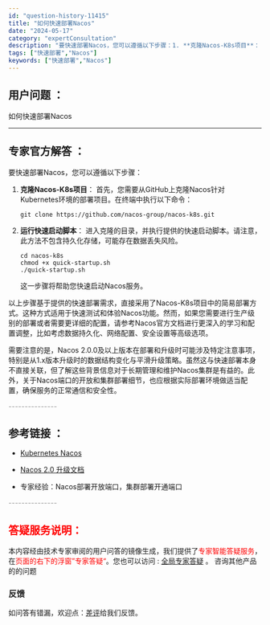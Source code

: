 ```yaml
---
id: "question-history-11415"
title: "如何快速部署Nacos"
date: "2024-05-17"
category: "expertConsultation"
description: "要快速部署Nacos，您可以遵循以下步骤：1. **克隆Nacos-K8s项目**：   首先，您需要从GitHub上克隆Nacos针对Kubernetes环境的部署项目。在终端中执行以下命令：   ```shell   git clone https://github.com/nacos-grou"
tags: ["快速部署","Nacos"]
keywords: ["快速部署","Nacos"]
---
```


## 用户问题 ： 
 如何快速部署Nacos  

---------------
## 专家官方解答 ：

要快速部署Nacos，您可以遵循以下步骤：

1. **克隆Nacos-K8s项目**：
   首先，您需要从GitHub上克隆Nacos针对Kubernetes环境的部署项目。在终端中执行以下命令：
   ```shell
   git clone https://github.com/nacos-group/nacos-k8s.git
   ```

2. **运行快速启动脚本**：
   进入克隆的目录，并执行提供的快速启动脚本。请注意，此方法不包含持久化存储，可能存在数据丢失风险。
   ```shell
   cd nacos-k8s
   chmod +x quick-startup.sh
   ./quick-startup.sh
   ```
   这一步骤将帮助您快速启动Nacos服务。

以上步骤基于提供的快速部署需求，直接采用了Nacos-K8s项目中的简易部署方式。这种方式适用于快速测试和体验Nacos功能。然而，如果您需要进行生产级别的部署或者需要更详细的配置，请参考Nacos官方文档进行更深入的学习和配置调整，比如考虑数据持久化、网络配置、安全设置等高级选项。

需要注意的是，Nacos 2.0.0及以上版本在部署和升级时可能涉及特定注意事项，特别是从1.x版本升级时的数据结构变化与平滑升级策略。虽然这与快速部署本身不直接关联，但了解这些背景信息对于长期管理和维护Nacos集群是有益的。此外，关于Nacos端口的开放和集群部署细节，也应根据实际部署环境做适当配置，确保服务的正常通信和安全性。


<font color="#949494">---------------</font> 


## 参考链接 ：

* [Kubernetes Nacos](https://nacos.io/docs/latest/quickstart/quick-start-kubernetes)
 
 * [Nacos 2.0 升级文档](https://nacos.io/docs/latest/upgrading/200-upgrading)
 
 * 专家经验：Nacos部署开放端口，集群部署开通端口 


 <font color="#949494">---------------</font> 
 


## <font color="#FF0000">答疑服务说明：</font> 

本内容经由技术专家审阅的用户问答的镜像生成，我们提供了<font color="#FF0000">专家智能答疑服务</font>，在<font color="#FF0000">页面的右下的浮窗”专家答疑“</font>。您也可以访问 : [全局专家答疑](https://answer.opensource.alibaba.com/docs/intro) 。 咨询其他产品的的问题

### 反馈
如问答有错漏，欢迎点：[差评](https://ai.nacos.io/user/feedbackByEnhancerGradePOJOID?enhancerGradePOJOId=13747)给我们反馈。
